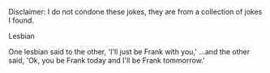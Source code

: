 Disclaimer: I do not condone these jokes, they are from a collection of jokes I found.

Lesbian

One lesbian said to the other, 'I'll just be Frank with you,'
...and the other said, 'Ok, you be Frank today and I'll be Frank tommorrow.'

